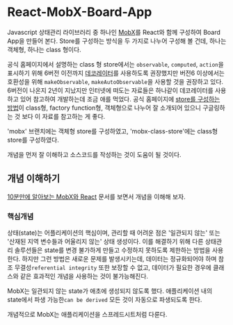 # React-MobX-Board-App

Javascript 상태관리 라이브러리 중 하나인 [MobX](https://ko.mobx.js.org/README.html)를 React와 함께 구성하여 Board App을 만들어 본다. Store를 구성하는 방식을 두 가지로 나누어 구성해 볼 건데, 하나는 객체형, 하나는 class 형이다.

공식 홈페이지에서 설명하는 class 형 store에서는 `observable`, `computed`, `action`을 표시하기 위해 6버전 이전까지 [데코레이터](https://ko.mobx.js.org/enabling-decorators.html)를 사용하도록 권장했지만 버전6 이상에서는 호환성을 위해 `makeObservable`, `makeAutoObservable`을 사용할 것을 권장하고 있다. 6버전이 나온지 2년이 지났지만 인터넷에 떠도는 자료들은 하나같이 데코레이터를 사용하고 있어 참고하여 개발하는데 조금 애를 먹었다. 공식 홈페이지에 [store를 구성하는 방법](https://ko.mobx.js.org/observable-state.html)이 class형, factory function형, 객체형으로 나누어 잘 소개되어 있으니 구글링하는 것 보다 이 자료를 참고하는 게 좋다.

'mobx' 브랜치에는 객체형 store를 구성하였고, 'mobx-class-store'에는 class형 store를 구성하였다.

개념을 먼저 잘 이해하고 소스코드를 작성하는 것이 도움이 될 것이다.

## 개념 이해하기

[10분만에 알아보는 MobX와 React](https://ko.mobx.js.org/getting-started.html) 문서를 보면서 개념을 이해해 보자.

### 핵심개념

상태(state)는 어플리케이션의 핵심이며, 관리할 때 어려운 점은 '일관되지 않는' 또는 '산재된 지역 변수들과 어울리지 않는' 상태 생성이다. 이를 해결하기 위해 다른 상태관리 솔루션들은 state를 변경 불가하게 만들고 수정하지 못하도록 제한하는 방법을 사용한다. 하지만 그런 방법은 새로운 문제를 발생시키는데, 데이터는 정규화되어야 하며 참조 무결성`referential integrity` 또한 보장할 수 없고, 데이터가 필요한 경우에 클래스와 같은 효과적인 개념을 사용하는 것이 불가능해진다.

MobX는 일관되지 않는 state가 애초에 생성되지 않도록 했다. 애플리케이션 내의 state에서 파생 가능한`can be derived` 모든 것이 자동으로 파생되도록 한다.

개념적으로 MobX는 애플리케이션을 스프레드시트처럼 다룬다.
